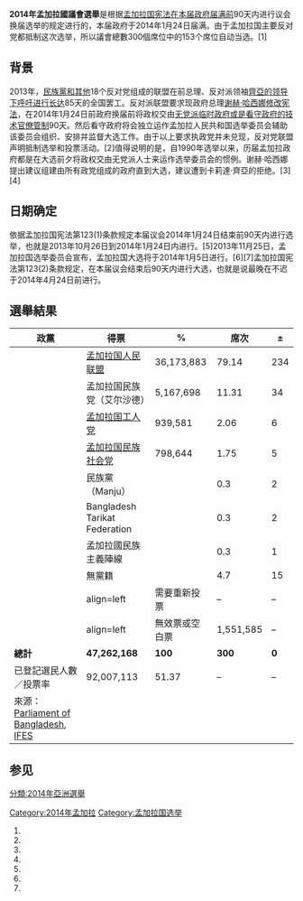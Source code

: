 **2014年孟加拉國議會選舉**是根据[孟加拉国宪法在本届政府届满前](../Page/孟加拉国宪法.md "wikilink")90天内进行议会换届选举的规定进行的，本届政府于2014年1月24日届满。由于孟加拉国主要反对党都抵制这次选举，所以議會總數300個席位中的153个席位自动当选。\[1\]

## 背景

2013年，[民族黨和其他](https://zh.wikipedia.org/wiki/孟加拉國民族主義黨 "wikilink")18个反对党组成的联盟在前总理、反对派领袖[齊亞的领导下呼吁进行长达](../Page/卡莉達·齊亞.md "wikilink")85天的全国罢工。反对派联盟要求现政府总理[谢赫·哈西娜修改宪法](../Page/谢赫·哈西娜.md "wikilink")，在2014年1月24日前政府换届前将政权交由[无党派临时政府或是看守政府的](https://zh.wikipedia.org/wiki/临时政府 "wikilink")[技术官僚管制](https://zh.wikipedia.org/wiki/专家统治 "wikilink")90天。然后看守政府将会独立运作孟加拉人民共和国选举委员会辅助该委员会组织、安排并监督大选工作。由于以上要求执政党并未兑现，反对党联盟声明抵制选举和投票活动。\[2\]值得说明的是，自1990年选举以来，历届孟加拉政府都是在大选前夕将政权交由无党派人士来运作选举委员会的惯例。谢赫·哈西娜提出建议组建由所有政党组成的政府直到大选，建议遭到卡莉達·齊亞的拒绝。\[3\]\[4\]

## 日期确定

依据孟加拉国宪法第123(1)条款规定本届议会2014年1月24日结束前90天内进行选举，也就是2013年10月26日到2014年1月24日内进行。\[5\]2013年11月25日，孟加拉国选举委员会宣布，孟加拉国大选将于2014年1月5日进行。\[6\]\[7\]孟加拉国宪法第123(2)条款规定，在本届议会结束后90天内进行大选，也就是说最晚在不迟于2014年4月24日前进行。

## 選舉結果

| 政黨                                                                                                                                                                                                               | 得票                                                              | %          | 席次      | ±     |
| ---------------------------------------------------------------------------------------------------------------------------------------------------------------------------------------------------------------- | --------------------------------------------------------------- | ---------- | ------- | ----- |
|                                                                                                                                                                                                                  | [孟加拉国人民联盟](../Page/孟加拉国人民联盟.md "wikilink")                      | 36,173,883 | 79.14   | 234   |
|                                                                                                                                                                                                                  | 孟加拉国民族党（艾尔沙德）                                                   | 5,167,698  | 11.31   | 34    |
|                                                                                                                                                                                                                  | [孟加拉国工人党](https://zh.wikipedia.org/wiki/孟加拉国工人党 "wikilink")     | 939,581    | 2.06    | 6     |
|                                                                                                                                                                                                                  | [孟加拉国民族社会党](https://zh.wikipedia.org/wiki/孟加拉国民族社会党 "wikilink") | 798,644    | 1.75    | 5     |
|                                                                                                                                                                                                                  | 民族黨（Manju）                                                      |            | 0.3     | 2     |
|                                                                                                                                                                                                                  | Bangladesh Tarikat Federation                                   |            | 0.3     | 2     |
|                                                                                                                                                                                                                  | 孟加拉國民族主義陣線                                                      |            | 0.3     | 1     |
|                                                                                                                                                                                                                  | 無黨籍                                                             |            | 4.7     | 15    |
| |align=left| 需要重新投票                                                                                                                                                                                              | –                                                               | –          | 1       | –     |
| |align=left| 無效票或空白票                                                                                                                                                                                             | 1,551,585                                                       | –          | –       | –     |
| **總計**                                                                                                                                                                                                           | **47,262,168**                                                  | **100**    | **300** | **0** |
| 已登記選民人數／投票率                                                                                                                                                                                                      | 92,007,113                                                      | 51.37      | –       | –     |
| 來源：[Parliament of Bangladesh](http://www.parliament.gov.bd/index.php/en/mps/members-of-parliament/current-mp-s/list-of-10th-parliament-members-english), [IFES](http://www.electionguide.org/elections/id/2436/) |                                                                 |            |         |       |

## 参见

[分類:2014年亞洲選舉](https://zh.wikipedia.org/wiki/分類:2014年亞洲選舉 "wikilink")

[Category:2014年孟加拉](https://zh.wikipedia.org/wiki/Category:2014年孟加拉 "wikilink")
[Category:孟加拉国选举](https://zh.wikipedia.org/wiki/Category:孟加拉国选举 "wikilink")

1.
2.
3.
4.
5.
6.
7.